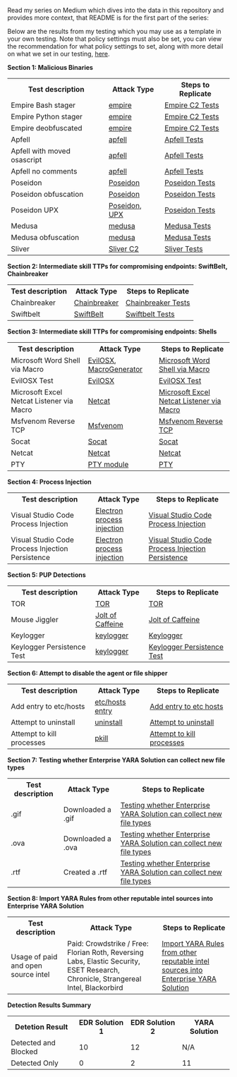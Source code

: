 Read my series on Medium which dives into the data in this repository and provides more context, that README is for the first part of the series: 

Below are the results from my testing which you may use as a template in your own testing. Note that policy settings must also be set, you can view the recommendation for what policy settings to set, along with more detail on what we set in our testing, <a href="https://github.com/lawrence737/EDR-YARA-Testing/wiki/Policy-Settings">here</a>. 

**Section 1: Malicious Binaries**
<table><tbody><tr><th>Test description</th><th>Attack Type</th><th>Steps to Replicate</th></tr><tr><td>Empire Bash stager</td><td><a href="https://github.com/BC-SECURITY/Empire">empire</a></td><td><a href="https://github.com/lawrence737/EDR-YARA-Testing/wiki/Empire-C2-Tests">Empire C2 Tests</a></td></tr><tr><td>Empire Python stager</td><td><a href="https://github.com/BC-SECURITY/Empire">empire</a></td><td><a href="https://github.com/lawrence737/EDR-YARA-Testing/wiki/Empire-C2-Tests">Empire C2 Tests</a></td></tr><tr><td>Empire deobfuscated</td><td><a href="https://github.com/BC-SECURITY/Empire">empire</a></td><td><a href="https://github.com/lawrence737/EDR-YARA-Testing/wiki/Empire-C2-Tests">Empire C2 Tests</a></td></tr><tr><td>Apfell</td><td><a href="https://github.com/MythicAgents/apfell">apfell</a></td><td><a href="https://github.com/lawrence737/EDR-YARA-Testing/wiki/Apfell-Tests">Apfell Tests</a></td></tr><tr><td>Apfell with moved osascript</td><td><a href="https://github.com/MythicAgents/apfell">apfell</a></td><td><a href="https://github.com/lawrence737/EDR-YARA-Testing/wiki/Apfell-Tests">Apfell Tests</a></td></tr><tr><td>Apfell no comments</td><td><a href="https://github.com/MythicAgents/apfell">apfell</a></td><td><a href="https://github.com/lawrence737/EDR-YARA-Testing/wiki/Apfell-Tests">Apfell Tests</a></td></tr><tr><td>Poseidon</td><td><a href="https://github.com/MythicAgents/poseidon">Poseidon</a></td><td><a href="https://github.com/lawrence737/EDR-YARA-Testing/wiki/Poseidon-Tests">Poseidon Tests</a></td></tr><tr><td>Poseidon obfuscation</td><td><a href="https://github.com/MythicAgents/poseidon">Poseidon</a></td><td><a href="https://github.com/lawrence737/EDR-YARA-Testing/wiki/Poseidon-Tests">Poseidon Tests</a></td></tr><tr><td>Poseidon UPX</td><td><a href="https://github.com/MythicAgents/poseidon">Poseidon</a>,<a href="https://upx.github.io/"> UPX</a></td><td><a href="https://github.com/lawrence737/EDR-YARA-Testing/wiki/Poseidon-Tests">Poseidon Tests</a></td></tr><tr><td>Medusa</td><td><a href="https://github.com/MythicAgents/Medusa">medusa</a></td><td><a href="https://github.com/lawrence737/EDR-YARA-Testing/wiki/Medusa-Tests">Medusa Tests</a></td></tr><tr><td>Medusa obfuscation</td><td><a href="https://github.com/MythicAgents/Medusa">medusa</a></td><td><a href="https://github.com/lawrence737/EDR-YARA-Testing/wiki/Medusa-Tests">Medusa Tests</a></td></tr><tr><td>Sliver</td><td><a href="https://github.com/BishopFox/sliver">Sliver C2</a></td><td><a href="https://github.com/lawrence737/EDR-YARA-Testing/wiki/Sliver-Tests">Sliver Tests</a></td></tr></tbody></table>

**Section 2: Intermediate skill TTPs for compromising endpoints: SwiftBelt, Chainbreaker**
<table><tbody><tr><th>Test description</th><th>Attack Type</th><th>Steps to Replicate</th></tr><tr><td>Chainbreaker</td><td><a href="https://github.com/n0fate/chainbreaker">Chainbreaker</a></td><td><a href="https://github.com/lawrence737/EDR-YARA-Testing/wiki/Chainbreaker-Tests">Chainbreaker Tests</a></td></tr><tr><td>Swiftbelt</td><td><a href="https://github.com/cedowens/SwiftBelt">SwiftBelt</a></td><td><a href="https://github.com/lawrence737/EDR-YARA-Testing/wiki/Swiftbelt-Tests">Swiftbelt Tests</a></td></tr></tbody></table>

**Section 3: Intermediate skill TTPs for compromising endpoints: Shells**
<table><tbody><tr><th>Test description</th><th>Attack Type</th><th>Steps to Replicate</th></tr><tr><td>Microsoft Word Shell via Macro</td><td><a href="https://github.com/Marten4n6/EvilOSX">EvilOSX</a>, <a href="https://github.com/cedowens/EvilOSX_MacroGenerator"> MacroGenerator</a></td><td><a href="https://github.com/lawrence737/EDR-YARA-Testing/wiki/Microsoft-Word-Shell-via-Macro">Microsoft Word Shell via Macro</a></td></tr><tr><td>EvilOSX Test</td><td><a href="https://github.com/Marten4n6/EvilOSX">EvilOSX</a></td><td><a href="https://github.com/lawrence737/EDR-YARA-Testing/wiki/EvilOSX-Test">EvilOSX Test</a></td></tr><tr><td>Microsoft Excel Netcat Listener via Macro</td><td><a href="https://en.wikipedia.org/wiki/Netcat">Netcat</a></td><td><a href="https://github.com/lawrence737/EDR-YARA-Testing/wiki/Microsoft-Excel-Netcat-Listener-via-Macro">Microsoft Excel Netcat Listener via Macro</a></td></tr><tr><td>Msfvenom Reverse TCP</td><td><a href="https://github.com/rapid7/metasploit-framework/wiki/How-to-use-msfvenom">Msfvenom</a></td><td><a href="https://github.com/lawrence737/EDR-YARA-Testing/wiki/Msfvenom-Reverse-TCP">Msfvenom Reverse TCP</a></td></tr><tr><td>Socat</td><td><a href="https://gtfobins.github.io/gtfobins/socat/">Socat</a></td><td><a href="https://github.com/lawrence737/EDR-YARA-Testing/wiki/Socat">Socat</a></td></tr><tr><td>Netcat</td><td><a href="https://en.wikipedia.org/wiki/Netcat">Netcat</a></td><td><a href="https://github.com/lawrence737/EDR-YARA-Testing/wiki/Netcat">Netcat</a></td></tr><tr><td>PTY</td><td><a href="https://blog.ropnop.com/upgrading-simple-shells-to-fully-interactive-ttys/#method-1-python-pty-module">PTY module</a></td><td><a href="https://github.com/lawrence737/EDR-YARA-Testing/wiki/PTY">PTY</a></td></tr></tbody></table>

**Section 4: Process Injection**
<table><tbody><tr><th>Test description</th><th>Attack Type</th><th>Steps to Replicate</th></tr><tr><td>Visual Studio Code Process Injection</td><td><a href="https://www.form3.tech/blog/engineering/electron-injection">Electron process injection</a></td><td><a href="https://github.com/lawrence737/EDR-YARA-Testing/wiki/Visual-Studio-Code-Process-Injection">Visual Studio Code Process Injection</a></td></tr><tr><td>Visual Studio Code Process Injection Persistence</td><td><a href="https://www.form3.tech/blog/engineering/electron-injection">Electron process injection</a></td><td><a href="https://github.com/lawrence737/EDR-YARA-Testing/wiki/Visual-Studio-Code-Process-Injection-Persistence">Visual Studio Code Process Injection Persistence</a></td></tr></tbody></table>

**Section 5: PUP Detections**
<table><tbody><tr><th>Test description</th><th>Attack Type</th><th>Steps to Replicate</th></tr><tr><td>TOR</td><td><a href="https://www.torproject.org/download/">TOR</a></td><td><a href="https://github.com/lawrence737/EDR-YARA-Testing/wiki/TOR">TOR</a></td></tr><tr><td>Mouse Jiggler</td><td><a href="https://apps.apple.com/us/app/jolt-of-caffeine/id1437130425?mt=12">Jolt of Caffeine</a></td><td><a href="https://github.com/lawrence737/EDR-YARA-Testing/wiki/Jolt-of-Caffeine">Jolt of Caffeine</a></td></tr><tr><td>Keylogger</td><td><a href="https://github.com/caseyscarborough/keylogger">keylogger</a></td><td><a href="https://github.com/lawrence737/EDR-YARA-Testing/wiki/Keylogger">Keylogger</a></td></tr><tr><td>Keylogger Persistence Test</td><td><a href="https://github.com/caseyscarborough/keylogger">keylogger</a></td><td><a href="https://github.com/lawrence737/EDR-YARA-Testing/wiki/Keylogger-Persistence-Test">Keylogger Persistence Test</a></td></tr></tbody></table>

**Section 6: Attempt to disable the agent or file shipper**
<table><tbody><tr><th>Test description</th><th>Attack Type</th><th>Steps to Replicate</th></tr><tr><td>Add entry to etc/hosts</td><td><a href="https://linuxize.com/post/how-to-edit-your-hosts-file/">etc/hosts entry</a></td><td><a href="https://github.com/lawrence737/EDR-YARA-Testing/wiki/Add-entry-to-etc-hosts">Add entry to etc hosts</a></td></tr><tr><td>Attempt to uninstall</td><td><a href="https://macpaw.com/how-to/uninstall-apps-on-mac-os-x#:~:text=Go%20to%20Applications%20%3E%20Utilities%20and,and%20enter%20your%20admin%20credentials.">uninstall</a></td><td><a href="https://github.com/lawrence737/EDR-YARA-Testing/wiki/Attempt-to-uninstall">Attempt to uninstall</a></td></tr><tr><td>Attempt to kill processes</td><td><a href="https://draculaservers.com/tutorials/the-pkill-command-explained/#:~:text=The%20pkill%20command%20is%20available,defined%20in%20the%20command%20parameter.">pkill</a></td><td><a href="https://github.com/lawrence737/EDR-YARA-Testing/wiki/Attempt-to-kill-processes">Attempt to kill processes</a></td></tr></tbody></table>

**Section 7: Testing whether Enterprise YARA Solution can collect new file types**
<table><tbody><tr><th>Test description</th><th>Attack Type</th><th>Steps to Replicate</th></tr><tr><td>.gif</td><td>Downloaded a .gif</td><td><a href="https://github.com/lawrence737/EDR-YARA-Testing/wiki/Testing-whether-Enterprise-YARA-Solution-can-collect-new-file-types">Testing whether Enterprise YARA Solution can collect new file types</a></td></tr><tr><td>.ova</td><td>Downloaded a .ova</td><td><a href="https://github.com/lawrence737/EDR-YARA-Testing/wiki/Testing-whether-Enterprise-YARA-Solution-can-collect-new-file-types">Testing whether Enterprise YARA Solution can collect new file types</a></td></tr><tr><td>.rtf</td><td>Created a .rtf</td><td><a href="https://github.com/lawrence737/EDR-YARA-Testing/wiki/Testing-whether-Enterprise-YARA-Solution-can-collect-new-file-types">Testing whether Enterprise YARA Solution can collect new file types</a></td></tr></tbody></table>

**Section 8: Import YARA Rules from other reputable intel sources into Enterprise YARA Solution**
<table><tbody><tr><th>Test description</th><th>Attack Type</th><th>Steps to Replicate</th></tr><tr><td>Usage of paid and open source intel</td><td>Paid: Crowdstrike / Free: Florian Roth, Reversing Labs, Elastic Security, ESET Research, Chronicle, Strangereal Intel, Blackorbird</td><td><a href="https://github.com/lawrence737/EDR-YARA-Testing/wiki/Import-YARA-Rules-from-other-reputable-intel-sources-into-Enterprise-YARA-Solution">Import YARA Rules from other reputable intel sources into Enterprise YARA Solution</a></td></tr></tbody></table>

**Detection Results Summary**
<table><tbody><tr><th>Detetion Result</th><th>EDR Solution 1</th><th>EDR Solution 2</th><th>YARA Solution</th></tr><tr><td>Detected and Blocked</td><td>10</td><td>12</td><td>N/A</td></tr><tr><td>Detected Only</td><td>0</td><td>2</td><td>11</td></tr></tbody></table>
